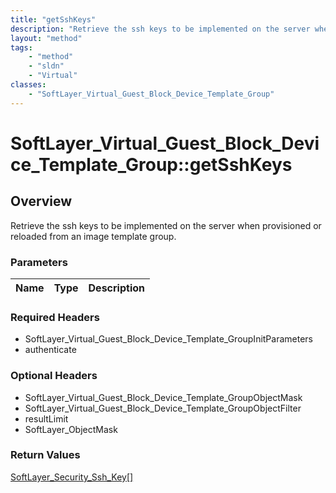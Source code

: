 ```yaml
---
title: "getSshKeys"
description: "Retrieve the ssh keys to be implemented on the server when provisioned or reloaded from an image template group."
layout: "method"
tags:
    - "method"
    - "sldn"
    - "Virtual"
classes:
    - "SoftLayer_Virtual_Guest_Block_Device_Template_Group"
---
```

# SoftLayer_Virtual_Guest_Block_Device_Template_Group::getSshKeys
## Overview 
Retrieve the ssh keys to be implemented on the server when provisioned or reloaded from an image template group.

### Parameters 
|Name | Type | Description |
| --- | --- | --- |


### Required Headers
* SoftLayer_Virtual_Guest_Block_Device_Template_GroupInitParameters
* authenticate

### Optional Headers
* SoftLayer_Virtual_Guest_Block_Device_Template_GroupObjectMask
* SoftLayer_Virtual_Guest_Block_Device_Template_GroupObjectFilter
* resultLimit
* SoftLayer_ObjectMask

### Return Values
<a href='/reference/datatypes/SoftLayer_Security_Ssh_Key'>SoftLayer_Security_Ssh_Key[] </a>

